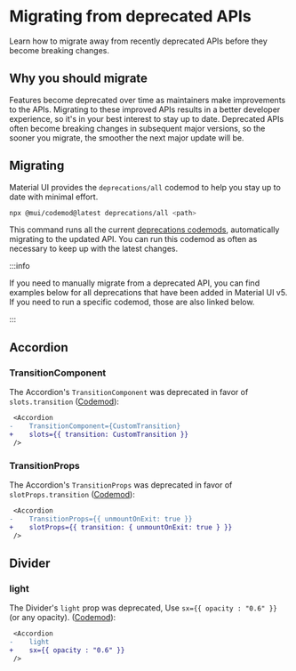 # Migrating from deprecated APIs

<p class="description">Learn how to migrate away from recently deprecated APIs before they become breaking changes.</p>

## Why you should migrate

Features become deprecated over time as maintainers make improvements to the APIs.
Migrating to these improved APIs results in a better developer experience, so it's in your best interest to stay up to date.
Deprecated APIs often become breaking changes in subsequent major versions, so the sooner you migrate, the smoother the next major update will be.

## Migrating

Material UI provides the `deprecations/all` codemod to help you stay up to date with minimal effort.

```bash
npx @mui/codemod@latest deprecations/all <path>
```

This command runs all the current [deprecations codemods](https://github.com/mui/material-ui/tree/master/packages/mui-codemod#deprecations), automatically migrating to the updated API.
You can run this codemod as often as necessary to keep up with the latest changes.

:::info

If you need to manually migrate from a deprecated API, you can find examples below for all deprecations that have been added in Material UI v5.
If you need to run a specific codemod, those are also linked below.

:::

## Accordion

### TransitionComponent

The Accordion's `TransitionComponent` was deprecated in favor of `slots.transition` ([Codemod](https://github.com/mui/material-ui/tree/master/packages/mui-codemod#accordion-props)):

```diff
 <Accordion
-    TransitionComponent={CustomTransition}
+    slots={{ transition: CustomTransition }}
 />
```

### TransitionProps

The Accordion's `TransitionProps` was deprecated in favor of `slotProps.transition` ([Codemod](https://github.com/mui/material-ui/tree/master/packages/mui-codemod#accordion-props)):

```diff
 <Accordion
-    TransitionProps={{ unmountOnExit: true }}
+    slotProps={{ transition: { unmountOnExit: true } }}
 />
```

## Divider

### light

The Divider's `light` prop was deprecated, Use `sx={{ opacity : "0.6" }}` (or any opacity). ([Codemod](https://github.com/mui/material-ui/tree/master/packages/mui-codemod#divider-props)):

```diff
 <Accordion
-    light
+    sx={{ opacity : "0.6" }}
 />
```
